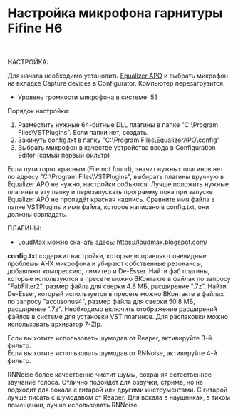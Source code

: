 # Настройка микрофона гарнитуры Fifine H6

<br>

НАСТРОЙКА:

Для начала необходимо установить <a href="https://sourceforge.net/projects/equalizerapo/files/1.3/EqualizerAPO64-1.3.exe/download">Equalizer APO</a> и выбрать микрофон на вкладке Capture devices в Configurator. Компьютер перезагрузится.

* Уровень громкости микрофона в системе: 53<br>

Порядок настройки:

1. Разместить нужные 64-битные DLL плагины в папке "C:\Program Files\VSTPlugins\". Если папки нет, создать.<br>
2. Закинуть config.txt в папку "C:\Program Files\EqualizerAPO\config\"<br>
3. Выбрать микрофон в качестве устройства ввода в Configuration Editor (самый первый фильтр)<br>

Если пути горят красным (File not found), значит нужных плагинов нет по адресу "C:\Program Files\VSTPlugins\", выбирать плагины вручную в Equalizer APO не нужно, настройки собъются. Лучше положить нужные плагины в эту папку и перезапускать программу пока при запуске Equalizer APO не пропадёт красная надпись. Сравните имя файла в папке VSTPlugins и имя файла, которое написано в config.txt, они должны совпадать.<br>

ПЛАГИНЫ:

* LoudMax можно скачать здесь: https://loudmax.blogspot.com/<br>

<b>config.txt</b> содержит настройки, которые исправляют очевидные проблемы АЧХ микрофона и убирают собственные резонансы, добавляют компрессию, лимитер и De-Esser. Найти фаб плагины, которые используются в пресете можно ВКонтакте в файлах по запросу "FabFilter2", размер файла для сверки 4.8 МБ, расширение ".7z". Найти De-Esser, который используется в пресете можно ВКонтакте в файлах по запросу "accusonus4", размер файла для сверки 50.8 МБ, расширение ".7z". Необходимо включить отображение расширений файлов в системе для установки VST плагинов. Для распаковки можно использовать архиватор 7-Zip.

Если вы хотите использовать шумодав от Reaper, активируйте 3-й фильтр.<br>
Если вы хотите использовать шумодав от RNNoise, активируйте 4-й фильтр.

RNNoise более качественно чистит шумы, сохраняя естественное звучание голоса. Отлично подойдёт для озвучки, стрима, но не подходит для вокала с гитарой или другими инструментами. С гитарой лучше писать с шумодавом от Reaper. Для вокала в наушниках, в тихом помещении, лучше использовать RNNoise.